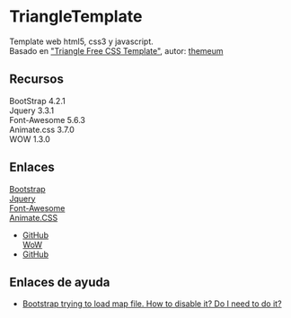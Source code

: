 TriangleTemplate  
================  

Template web html5, css3 y javascript.  
Basado en ["Triangle Free CSS Template"](http://preview.astemplates.com/itempreview/538), autor: [themeum](https://www.themeum.com/)  

Recursos  
--------  
  
BootStrap 4.2.1  
Jquery 3.3.1  
Font-Awesome 5.6.3  
Animate.css 3.7.0  
WOW 1.3.0  
  
Enlaces  
-------  

[Bootstrap](https://getbootstrap.com/)  
[Jquery](https://jquery.com/)  
[Font-Awesome](https://fontawesome.com/)  
[Animate.CSS](https://daneden.github.io/animate.css/)
  - [GitHub](https://github.com/daneden/animate.css)  
[WoW](https://wowjs.uk)  
  - [GitHub](https://github.com/graingert/WOW)  
  

Enlaces de ayuda  
----------------  
  
  - [Bootstrap trying to load map file. How to disable it? Do I need to do it?](https://stackoverflow.com/questions/21773376/bootstrap-trying-to-load-map-file-how-to-disable-it-do-i-need-to-do-it) 

